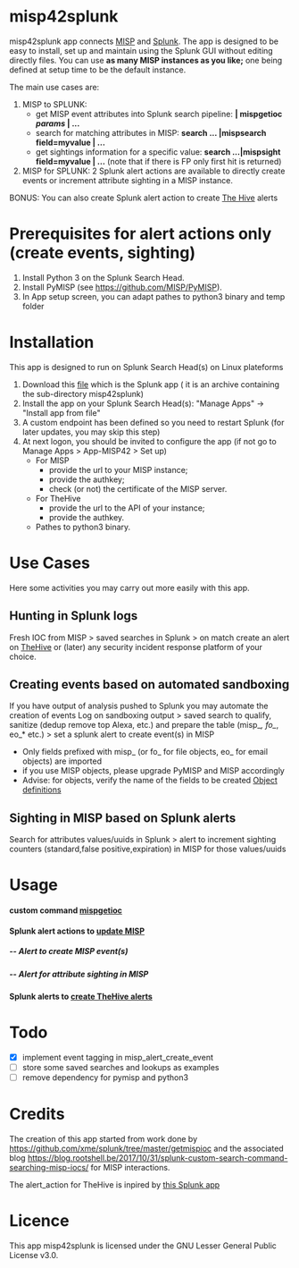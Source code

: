 # misp42splunk
misp42splunk app connects [MISP](http://www.misp-project.org/) and [Splunk](www.splunk.com). The app is designed to be easy to install, set up and maintain using the Splunk GUI without editing directly files. You can use **as many MISP instances as you like;** one being defined at setup time to be the default instance.

The main use cases are:
1. MISP to SPLUNK:
	- get MISP event attributes into Splunk search pipeline: **| mispgetioc _params_ | ...**
	- search for matching attributes in MISP: **search ... |mispsearch field=myvalue | ...**
	- get sightings information for a specific value: **search ...|mispsight field=myvalue | ...** (note that if there is FP only first hit is returned)
2. MISP for SPLUNK: 2 Splunk alert actions are available to directly create events or increment attribute sighting in a MISP instance. 

BONUS: You can also create Splunk alert action to create [The Hive](https://thehive-project.org/) alerts

# Prerequisites for alert actions only (create events, sighting)
1. Install Python 3 on the Splunk Search Head.
2. Install PyMISP (see https://github.com/MISP/PyMISP).
3. In App setup screen, you can adapt pathes to python3 binary and temp folder

# Installation
This app is designed to run on Splunk Search Head(s) on Linux plateforms
1. Download this [file](misp42splunk.tar.gz) which is the Splunk app ( it is an archive containing the sub-directory misp42splunk)
3. Install the app on your Splunk Search Head(s): "Manage Apps" -> "Install app from file"
4. A custom endpoint has been defined so you need to restart Splunk (for later updates, you may skip this step)
5. At next logon, you should be invited to configure the app (if not go to Manage Apps > App-MISP42 > Set up) 
    - For MISP
        - provide the url to your MISP instance;
        - provide the authkey;
        - check (or not) the certificate of the MISP server.
    - For TheHive
        - provide the url to the API of your instance;
        - provide the authkey.
    - Pathes to python3 binary.

# Use Cases

Here some activities you may carry out more easily with this app.
## Hunting in Splunk logs
Fresh IOC from MISP > saved searches in Splunk > on match create an alert on [TheHive](https://thehive-project.org/) or (later) any security incident response platform of your choice.

## Creating events based on automated sandboxing
If you have output of analysis pushed to Splunk you may automate the creation of events
Log on sandboxing output > saved search to qualify, sanitize (dedup remove top Alexa, etc.) and prepare the table (misp_*, fo_*, eo_* etc.) > set a splunk alert to create event(s) in MISP
* Only fields prefixed with misp_ (or fo_ for file objects, eo_ for email objects) are imported
* if you use MISP objects, please upgrade PyMISP and MISP accordingly
* Advise: for objects, verify the name of the fields to be created [Object definitions](https://github.com/MISP/misp-objects/tree/master/objects)

## Sighting in MISP based on Splunk alerts
Search for attributes values/uuids in Splunk > alert to increment sighting counters (standard,false positive,expiration) in MISP for those values/uuids 

# Usage
#### custom command [mispgetioc](docs/mispgetioc.md)
#### Splunk alert actions to [update MISP](docs/mispalerts.md)
##### -- Alert to create MISP event(s)
##### -- Alert for attribute sighting in MISP
#### Splunk alerts to [create TheHive alerts](docs/thehivealerts.md)

# Todo
- [X] implement event tagging in misp_alert_create_event
- [ ] store some saved searches and lookups as examples
- [ ] remove dependency for pymisp and python3

# Credits
The creation of this app started from work done by https://github.com/xme/splunk/tree/master/getmispioc and the associated blog https://blog.rootshell.be/2017/10/31/splunk-custom-search-command-searching-misp-iocs/ for MISP interactions.

The alert_action for TheHive is inpired by [this Splunk app](https://splunkbase.splunk.com/app/3642/)

# Licence
This app misp42splunk is licensed under the GNU Lesser General Public License v3.0.
